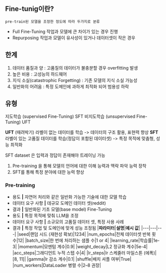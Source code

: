 
## Fine-tunig이란?

	pre-train된 모델을 조정한 정도에 따라 두가지로 분류
- Full Fine-Tuning
	작업과 모델에 큰 차이가 있는 경우 진행
- Repurposing
	작업과 모델이 유사성이 있거나 데이터셋이 작은 경우

## 한계

1. 데이터 품질과 양 : 고품질의 데이터가 불충분할 경우 overfitting 발생
2. 높은 비용 : 고성능의 하드웨어
3. 지식 소실(catastrophic Forgetting) : 기존 모델의 지식 소실 가능성
4. 일반화의 어려움 : 특정 도메인에 과하게 최적화 되어 범용성 하락

## 유형

지도학습 (supervised Fine-Tuning) SFT
비지도학습 (unsupervised Fine-Tuning) UFT

**UFT**
	(때려박기) 라벨이 없는 데이터를 학습 -> 데이터의 구조 활용, 표현력 향상
**SFT**
	라벨이 있는 고품질 데이터를 학습(정답이 포함된 데이터셋) -> 특정 목적에 맞춤형, 성능 최적화 

SFT dataset 은 입력과 정답이 존재해야 트레이닝 가능

1. Pre-training 을 통해 모델의 언어에 대한 이해 능력과 맥락 파악 능력 장착
2. SFT를 통해 특정 분야에 대한 능력 향상

### Pre-training
- 용도 **|** 자연어 처리와 같은 일반화 가능한 기술에 대한 모델 학습
- 데이터 요구 사항 **|** 데규모 도메인 데이터 셋(reddit)
- 결과 **|** 일반화된 기초 모델(base model)
Fine-Tuning
-  용도 **|** 특정 목적에 맞춰 LLM을 조정 
- 데이터 요구 사항 **|** 소규모의 고품질 데이터 셋, 특정 사용 사례
- 결과 **|** 특정 작업 및 도메인에 맞게 성능 조정됨
|**파라미터**|**설명**|**예시 값**|
|---|---|---|
|seed|랜덤 시드 (재현성 확보)|1234|
|num_epochs|전체 데이터셋 반복 횟수|12|
|batch_size|한 번에 처리하는 샘플 수|1 or 4|
|learning_rate|학습률|1e-3|
|momentum|모멘텀 계수|0.9|
|weight_decay|L2 정규화 계수|5e-4|
|acc_steps|그래디언트 누적 스텝 수|4|
|lr_steps|lr 스케줄러 마일스톤 (에폭)|[8, 11]|
|gamma|lr 감소 계수|0.1|
|shuffle|배치 셔플 여부|True|
|num_workers|DataLoader 병렬 수|2–8 권장|